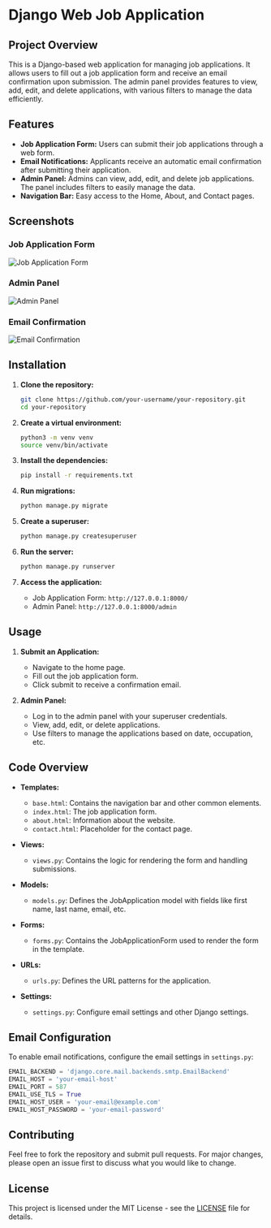 # Django Web Job Application

## Project Overview
This is a Django-based web application for managing job applications. It allows users to fill out a job application form and receive an email confirmation upon submission. The admin panel provides features to view, add, edit, and delete applications, with various filters to manage the data efficiently.

## Features
- **Job Application Form:** Users can submit their job applications through a web form.
- **Email Notifications:** Applicants receive an automatic email confirmation after submitting their application.
- **Admin Panel:** Admins can view, add, edit, and delete job applications. The panel includes filters to easily manage the data.
- **Navigation Bar:** Easy access to the Home, About, and Contact pages.

## Screenshots
### Job Application Form
![Job Application Form](https://github.com/AkhilaRRajula/Django-Web-Application/assets/42290255/a25e5d51-c403-4f09-9752-a352d9e953a8)

### Admin Panel
![Admin Panel](https://github.com/AkhilaRRajula/Django-Web-Application/assets/42290255/ead2c424-801f-4785-ab28-b24f107f9800)


### Email Confirmation
![Email Confirmation](https://github.com/AkhilaRRajula/Django-Web-Application/assets/42290255/bbb91833-7d13-49bc-bc0f-649fd9c05ceb)

## Installation
1. **Clone the repository:**
   ```bash
   git clone https://github.com/your-username/your-repository.git
   cd your-repository
   ```

2. **Create a virtual environment:**
   ```bash
   python3 -m venv venv
   source venv/bin/activate
   ```

3. **Install the dependencies:**
   ```bash
   pip install -r requirements.txt
   ```

4. **Run migrations:**
   ```bash
   python manage.py migrate
   ```

5. **Create a superuser:**
   ```bash
   python manage.py createsuperuser
   ```

6. **Run the server:**
   ```bash
   python manage.py runserver
   ```

7. **Access the application:**
   - Job Application Form: `http://127.0.0.1:8000/`
   - Admin Panel: `http://127.0.0.1:8000/admin`

## Usage
1. **Submit an Application:**
   - Navigate to the home page.
   - Fill out the job application form.
   - Click submit to receive a confirmation email.

2. **Admin Panel:**
   - Log in to the admin panel with your superuser credentials.
   - View, add, edit, or delete applications.
   - Use filters to manage the applications based on date, occupation, etc.

## Code Overview
- **Templates:**
  - `base.html`: Contains the navigation bar and other common elements.
  - `index.html`: The job application form.
  - `about.html`: Information about the website.
  - `contact.html`: Placeholder for the contact page.

- **Views:**
  - `views.py`: Contains the logic for rendering the form and handling submissions.

- **Models:**
  - `models.py`: Defines the JobApplication model with fields like first name, last name, email, etc.

- **Forms:**
  - `forms.py`: Contains the JobApplicationForm used to render the form in the template.

- **URLs:**
  - `urls.py`: Defines the URL patterns for the application.

- **Settings:**
  - `settings.py`: Configure email settings and other Django settings.

## Email Configuration
To enable email notifications, configure the email settings in `settings.py`:
```python
EMAIL_BACKEND = 'django.core.mail.backends.smtp.EmailBackend'
EMAIL_HOST = 'your-email-host'
EMAIL_PORT = 587
EMAIL_USE_TLS = True
EMAIL_HOST_USER = 'your-email@example.com'
EMAIL_HOST_PASSWORD = 'your-email-password'
```

## Contributing
Feel free to fork the repository and submit pull requests. For major changes, please open an issue first to discuss what you would like to change.

## License
This project is licensed under the MIT License - see the [LICENSE](LICENSE) file for details.

